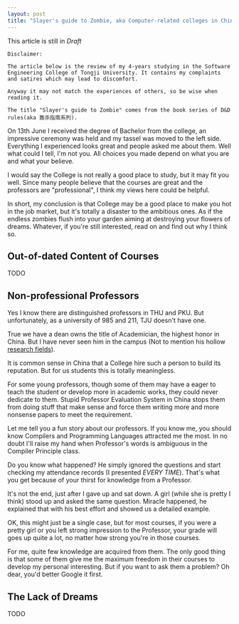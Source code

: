 ```yaml
---
layout: post
title: "Slayer's guide to Zombie, aka Computer-related colleges in China"
---
```


This article is still in *Draft*

    Disclaimer:

    The article below is the review of my 4-years studying in the Software Engineering College of Tongji University. It contains my complaints and satires which may lead to discomfort.
    
    Anyway it may not match the experiences of others, so be wise when reading it.
    
    The title "Slayer's guide to Zombie" comes from the book series of D&D rules(aka 轰杀指南系列).

On 13th June I received the degree of Bachelor from the college, an impressive ceremony was held and my tassel was moved to the left side. Everything I experienced looks great and people asked me about them. Well what could I tell, I'm not you. All choices you made depend on what you are and what your believe.

I would say the College is not really a good place to study, but it may fit you well. Since many people believe that the courses are great and the professors are "professional", I think my views here could be helpful.

In short, my conclusion is that College may be a good place to make you hot in the job market, but it's totally a disaster to the ambitious ones. As if the endless zombies flush into your garden aiming at destroying your flowers of dreams. Whatever, if you're still interested, read on and find out why I think so.

## Out-of-dated Content of Courses
TODO

## Non-professional Professors
Yes I know there are distinguished professors in THU and PKU. But unfortunately, as a university of 985 and 211, TJU doesn't have one. 

True we have a dean owns the title of Academician, the highest honor in China. But I have never seen him in the campus (Not to mention his hollow [research fields](http://zh.wikipedia.org/wiki/%E5%91%A8%E5%85%B4%E9%93%AD)).

It is common sense in China that a College hire such a person to build its reputation. But for us students this is totally meaningless.

For some young professors, though some of them may have a eager to teach the student or develop more in academic works, they could never dedicate to them. Stupid Professor Evaluation System in China stops them from doing stuff that make sense and force them writing more and more nonsense papers to meet the requirement.

Let me tell you a fun story about our professors. If you know me, you should know Compilers and Programming Languages attracted me the most. In no doubt I'll raise my hand when Professor's words is ambiguous in the Compiler Principle class.

Do you know what happened? He simply ignored the questions and start checking my attendance records (I presented *EVERY TIME*). That's what you get because of your thirst for knowledge from a Professor.

It's not the end, just after I gave up and sat down. A girl (while she is pretty I think) stood up and asked the same question. Miracle happened, he explained that with his best effort and showed us a detailed example. 

OK, this might just be a single case, but for most courses, if you were a pretty girl or you left strong impression to the Professor, your grade will goes up quite a lot, no matter how strong you're in those courses.

For me, quite few knowledge are acquired from them. The only good thing is that some of them give me the maximum freedom in their courses to develop my personal interesting. But if you want to ask them a problem? Oh dear, you'd better Google it first.

## The Lack of Dreams
TODO
